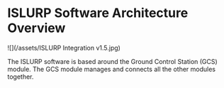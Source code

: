 # ISLURP Software Architecture Overview

![](/assets/ISLURP Integration v1.5.jpg)

The ISLURP software is based around the Ground Control Station \(GCS\) module. The GCS module manages and connects all the other modules together.

